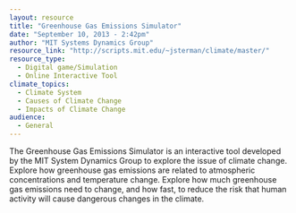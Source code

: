 ```yaml
---
layout: resource
title: "Greenhouse Gas Emissions Simulator"
date: "September 10, 2013 - 2:42pm"
author: "MIT Systems Dynamics Group"
resource_link: "http://scripts.mit.edu/~jsterman/climate/master/"
resource_type:
  - Digital game/Simulation
  - Online Interactive Tool
climate_topics:
  - Climate System
  - Causes of Climate Change
  - Impacts of Climate Change
audience:
  - General
---
```


The Greenhouse Gas Emissions Simulator is an interactive tool developed by the MIT System Dynamics Group to explore the issue of climate change. Explore how greenhouse gas emissions are related to atmospheric concentrations and temperature change. Explore how much greenhouse gas emissions need to change, and how fast, to reduce the risk that human activity will cause dangerous changes in the climate.